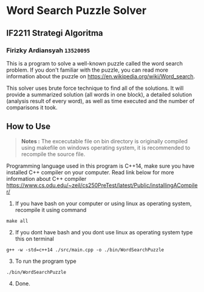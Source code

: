 # Word Search Puzzle Solver
## IF2211 Strategi Algoritma
### Firizky Ardiansyah `13520095`

This is a program to solve a well-known puzzle called the word search problem. If you don't familiar with the puzzle, you can read more information about the puzzle on https://en.wikipedia.org/wiki/Word_search. 

This solver uses brute force technique to find all of the solutions. It will provide a summarized solution (all words in one block), a detailed solution (analysis result of every word), as well as time executed and the number of comparisons it took.


## How to Use
> <b>Notes :</b> 
> The excecutable file on bin directory is originally compiled using makefile on windows operating system, it is recommended to recompile the source file.

Programming language used in this program is C++14, make sure you have installed C++ compiler on your computer. Read link below for more information about C++ compiler
 https://www.cs.odu.edu/~zeil/cs250PreTest/latest/Public/installingACompiler/


1. If you have bash on your computer or using linux as operating system, recompile it using command
```
make all
```
2. If you dont have bash and you dont use linux as operating system type this on terminal
```
g++ -w -std=c++14 ./src/main.cpp -o ./bin/WordSearchPuzzle
```
3. To run the program type
```
./bin/WordSearchPuzzle
```
4. Done.


